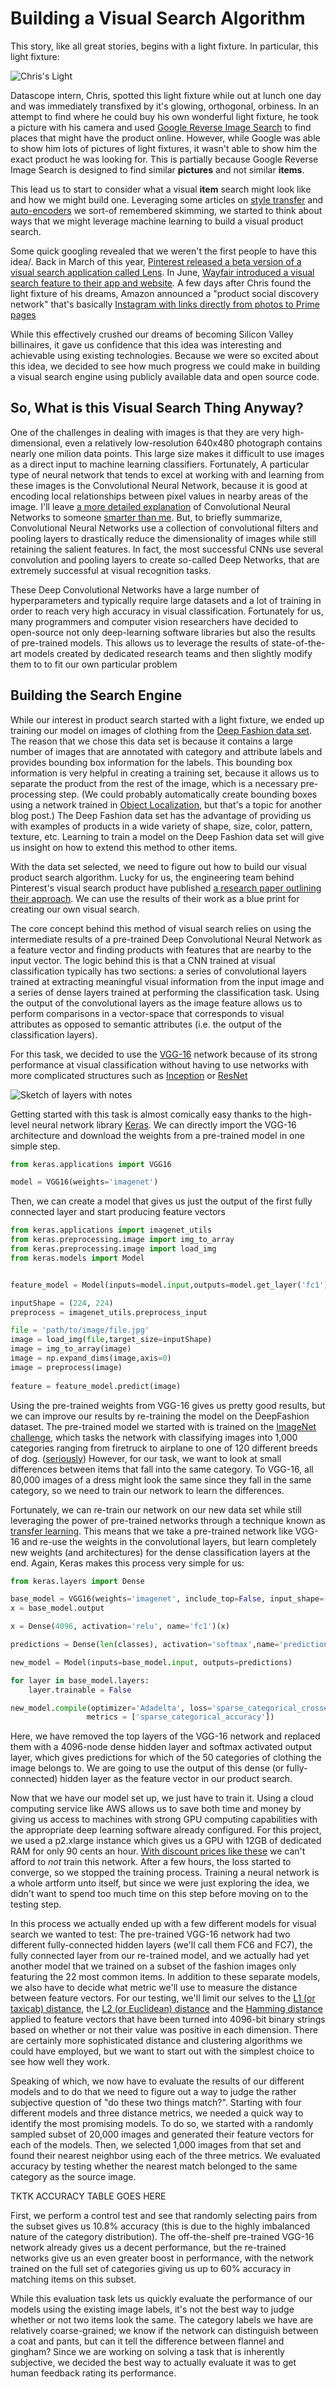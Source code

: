 # Building a Visual Search Algorithm

This story, like all great stories, begins with a light fixture. In particular, this light fixture:

![Chris's Light](images/light_chris.png)

Datascope intern, Chris, spotted this light fixture while out at lunch one day and was immediately transfixed by it's glowing, orthogonal, orbiness. In an attempt to find where he could buy his own wonderful light fixture, he took a picture with his camera and used [Google Reverse Image Search](https://images.google.com/) to find places that might have the product online. However, while Google was able to show him lots of pictures of light fixtures, it wasn't able to show him the exact product he was looking for. This is partially because Google Reverse Image Search is designed to find similar **pictures** and not similar **items**.

This lead us to start to consider what a visual **item** search might look like and how we might build one. Leveraging some articles on [style transfer](link) and [auto-encoders](link) we sort-of remembered skimming, we started to think about ways that we might leverage machine learning to build a visual product search.

Some quick googling revealed that we weren't the first people to have this idea/. Back in March of this year, [Pinterest released a beta version of a visual search application called Lens](https://blog.pinterest.com/en/and-you-get-lens-and-you-get-lens-and-you-get-lens). In June, [Wayfair introduced a visual search feature to their app and website](http://engineering.wayfair.com/2017/06/visual-search-with-deep-learning/). A few days after Chris found the light fixture of his dreams, Amazon announced a "product social discovery network" that's basically [Instagram with links directly from photos to Prime pages](https://arstechnica.com/business/2017/07/amazon-spark-is-a-product-discovery-social-network-that-looks-like-instagram/)

While this effectively crushed our dreams of becoming Silicon Valley billinaires, it gave us confidence that this idea was interesting and achievable using existing technologies. Because we were so excited about this idea, we decided to see how much progress we could make in building a visual search engine using publicly available data and open source code.

## So, What is this Visual Search Thing Anyway?

One of the challenges in dealing with images is that they are very high-dimensional, even a relatively low-resolution 640x480 photograph contains nearly one milion data points. This large size makes it difficult to use images as a direct input to machine learning classifiers. Fortunately, A particular type of neural network that tends to excel at working with and learning from these images is the Convolutional Neural Network, because it is good at encoding local relationships between pixel values in nearby areas of the image. I'll leave [a more detailed explanation](https://ujjwalkarn.me/2016/08/11/intuitive-explanation-convnets/) of Convolutional Neural Networks to someone [smarter than me](http://cs231n.github.io/convolutional-networks/). But, to briefly summarize, Convolutional Neural Networks use a collection of convolutional filters and pooling layers to drastically reduce the dimensionality of images while still retaining the salient features. In fact, the most successful CNNs use several convolution and pooling layers to create so-called Deep Networks, that are extremely successful at visual recognition tasks.

These Deep Convolutional Networks have a large number of hyperparameters and typically require large datasets and a lot of training in order to reach very high accuracy in visual classification. Fortunately for us, many programmers and computer vision researchers have decided to open-source not only deep-learning software libraries but also the results of pre-trained models. This allows us to leverage the results of state-of-the-art models created by dedicated research teams and then slightly modify them to to fit our own particular problem

## Building the Search Engine

While our interest in product search started with a light fixture, we ended up training our model on images of clothing from the [Deep Fashion data set](http://mmlab.ie.cuhk.edu.hk/projects/DeepFashion.html). The reason that we chose this data set is because it contains a large number of images that are annotated with category and attribute labels and provides bounding box information for the labels. This bounding box information is very helpful in creating a training set, because it allows us to separate the product from the rest of the image, which is a necessary pre-processing step. (We could probably automatically create bounding boxes using a network trained in [Object Localization](link), but that's a topic for another blog post.) The Deep Fashion data set has the advantage of providing us with examples of products in a wide variety of shape, size, color, pattern, texture, etc. Learning to train a model on the Deep Fashion data set will give us insight on how to extend this method to other items.

With the data set selected, we need to figure out how to build our visual product search algorithm. Lucky for us, the engineering team behind Pinterest's visual search product have published [a research paper outlining their approach](https://arxiv.org/pdf/1702.04680.pdf). We can use the results of their work as a blue print for creating our own visual search.

The core concept behind this method of visual search relies on using the intermediate results of a pre-trained Deep Convolutional Neural Network as a feature vector and finding products with features that are nearby to the input vector. The logic behind this is that a CNN trained at visual classification typically has two sections: a series of convolutional layers trained at extracting meaningful visual information from the input image and a series of dense layers trained at performing the classification task. Using the output of the convolutional layers as the image feature allows us to perform comparisons in a vector-space that corresponds to visual attributes as opposed to semantic attributes (i.e. the output of the classification layers). 

For this task, we decided to use the [VGG-16](http://www.robots.ox.ac.uk/~vgg/research/very_deep/) network because of its strong performance at visual classification without having to use networks with more complicated structures such as [Inception](https://github.com/google/inception) or [ResNet](https://github.com/KaimingHe/deep-residual-networks)

![Sketch of layers with notes]()

Getting started with this task is almost comically easy thanks to the high-level neural network library [Keras](https://keras.io/). We can directly import the VGG-16 architecture and download the weights from a pre-trained model in one simple step.

```python
from keras.applications import VGG16

model = VGG16(weights='imagenet')
```

Then, we can create a model that gives us just the output of the first fully connected layer and start producing feature vectors

```python
from keras.applications import imagenet_utils
from keras.preprocessing.image import img_to_array
from keras.preprocessing.image import load_img
from keras.models import Model


feature_model = Model(inputs=model.input,outputs=model.get_layer('fc1').output)

inputShape = (224, 224)
preprocess = imagenet_utils.preprocess_input

file = 'path/to/image/file.jpg'
image = load_img(file,target_size=inputShape)
image = img_to_array(image)
image = np.expand_dims(image,axis=0)
image = preprocess(image)
    
feature = feature_model.predict(image)
```

Using the pre-trained weights from VGG-16 gives us pretty good results, but we can improve our results by re-training the model on the DeepFashion dataset. The pre-trained model we started with is trained on the [ImageNet challenge](http://www.image-net.org/challenges/LSVRC/), which tasks the network with classifying images into 1,000 categories ranging from firetruck to airplane to one of 120 different breeds of dog. ([seriously](https://arxiv.org/pdf/1409.0575.pdf)) However, for our task, we want to look at small differences between items that fall into the same category. To VGG-16, all 80,000 images of a dress might look the same since they fall in the same category, so we need to train our network to learn the differences.

Fortunately, we can re-train our network on our new data set while still leveraging the power of pre-trained networks through a technique known as [transfer learning](http://cs231n.github.io/transfer-learning/). This means that we take a pre-trained network like VGG-16 and re-use the weights in the convolutional layers, but learn completely new weights (and architectures) for the dense classification layers at the end. Again, Keras makes this process very simple for us:

```python
from keras.layers import Dense

base_model = VGG16(weights='imagenet', include_top=False, input_shape=(224, 224, 3))
x = base_model.output

x = Dense(4096, activation='relu', name='fc1')(x)

predictions = Dense(len(classes), activation='softmax',name='predictions')(x)

new_model = Model(inputs=base_model.input, outputs=predictions)

for layer in base_model.layers:
    layer.trainable = False

new_model.compile(optimizer='Adadelta', loss='sparse_categorical_crossentropy',
                 metrics = ['sparse_categorical_accuracy'])
```

Here, we have removed the top layers of the VGG-16 network and replaced them with a 4096-node dense hidden layer and softmax activated output layer, which gives predictions for which of the 50 categories of clothing the image belongs to. We are going to use the output of this dense (or fully-connected) hidden layer as the feature vector in our product search. 

Now that we have our model set up, we just have to train it. Using a cloud computing service like AWS allows us to save both time and money by giving us access to machines with strong GPU computing capabilities with the appropriate deep learning software already configured. For this project, we used a p2.xlarge instance which gives us a GPU with 12GB of dedicated RAM for only 90 cents an hour. [With discount prices like these](https://www.youtube.com/watch?v=hJ9yBgTp9UQ) we can't afford to *not* train this network. After a few hours, the loss started to converge, so we stopped the training process. Training a neural network is a whole artform unto itself, but since we were just exploring the idea, we didn't want to spend too much time on this step before moving on to the testing step. 

In this process we actually ended up with a few different models for visual search we wanted to test: The pre-trained VGG-16 network had two different fully-connected hidden layers (we'll call them FC6 and FC7), the fully connected layer from our re-trained model, and we actually had yet another model that we trained on a subset of the fashion images only featuring the 22 most common items. In addition to these separate models, we also have to decide what metric we'll use to measure the distance between feature vectors. For our testing, we'll limit our selves to the [L1 (or taxicab) distance](https://en.wikipedia.org/wiki/Taxicab_geometry), the [L2 (or Euclidean) distance](https://en.wikipedia.org/wiki/Euclidean_distance) and the [Hamming distance](https://en.wikipedia.org/wiki/Hamming_distance) applied to feature vectors that have been turned into 4096-bit binary strings based on whether or not their value was positive in each dimension. There are certainly more sophisticated distance and clustering algorithms we could have employed, but we want to start out with the simplest choice to see how well they work.

Speaking of which, we now have to evaluate the results of our different models and to do that we need to figure out a way to judge the rather subjective question of "do these two things match?". Starting with four different models and three distance metrics, we needed a quick way to identify the most promising models. To do so, we started with a randomly sampled subset of 20,000 images and generated their feature vectors for each of the models. Then, we selected 1,000 images from that set and found their nearest neighbor using each of the three metrics. We evaluated accuracy by testing whether the nearest match belonged to the same category as the source image.

TKTK ACCURACY TABLE GOES HERE

First, we perform a control test and see that randomly selecting pairs from the subset gives us 10.8% accuracy (this is due to the highly imbalanced nature of the category distribution). The off-the-shelf pre-trained VGG-16 network already gives us a decent performance, but the re-trained networks give us an even greater boost in performance, with the network trained on the full set of categories giving us up to 60% accuracy in matching items on this subset. 

While this evaluation task lets us quickly evaluate the performance of our models using the existing image labels, it's not the best way to judge whether or not two items look the same. The category labels we have are relatively coarse-grained; we know if the network can distinguish between a coat and pants, but can it tell the difference between flannel and gingham? Since we are working on solving a task that is inherently subjective, we decided the best way to actually evaluate it was to get human feedback rating its performance.